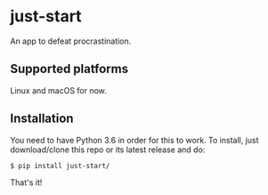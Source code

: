 # just-start
An app to defeat procrastination.

## Supported platforms
Linux and macOS for now.

## Installation
You need to have Python 3.6 in order for this to work.
To install, just download/clone this repo or its latest release and do:

```
$ pip install just-start/
```

That's it!
